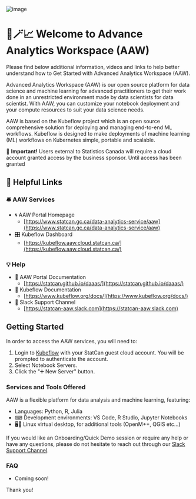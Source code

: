 ![image](https://user-images.githubusercontent.com/8212170/153892366-0b44876f-a69e-41ac-9dc7-bfcd2de56977.png)

# 🧙🪄📈 Welcome to Advance Analytics Workspace (AAW)

Please find below additional information, videos and links to help better understand how to Get Started with Advanced Analytics Workspace (AAW). 

Advanced Analytics Workspace (AAW) is our open source platform for data science and machine learning for advanced practitioners to get their work done in an unrestricted environment made by data scientists for data scientist. With AAW, you can customize your notebook deployment and your compute resources to suit your data science needs.

AAW is based on the Kubeflow project which is an open source comprehensive solution for deploying and managing end-to-end ML workflows. Kubeflow is designed to make deployments of machine learning (ML) workflows on Kubernetes simple, portable and scalable.

🔔 **Important!** Users external to Statistics Canada will require a cloud account granted access by the business sponsor. Until access has been granted

## 🔗 Helpful Links

### 🛎️ AAW Services

- 🌀 AAW Portal Homepage
  - [https://www.statcan.gc.ca/data-analytics-service/aaw](https://www.statcan.gc.ca/data-analytics-service/aaw)
- 🎛️ Kubeflow Dashboard
  - [https://kubeflow.aaw.cloud.statcan.ca/](https://kubeflow.aaw.cloud.statcan.ca/) 

### 💡 Help

- 📗 AAW Portal Documentation
  - [https://statcan.github.io/daaas/](https://statcan.github.io/daaas/)
- 📘 Kubeflow Documentation
  - [https://www.kubeflow.org/docs/](https://www.kubeflow.org/docs/)  
- 🤝 Slack Support Channel
  - [https://statcan-aaw.slack.com](https://statcan-aaw.slack.com)

## Getting Started

In order to access the AAW services, you will need to:

1. Login to [Kubeflow](https://kubeflow.aaw.cloud.statcan.ca/) with your StatCan guest cloud account. You will be prompted to authenticate the account.
2. Select Notebook Servers.
3. Click the "➕ New Server" button.

### Services and Tools Offered

AAW is a flexible platform for data analysis and machine learning, featuring:

  - Languages: Python, R, Julia
  - ⌨ Development environments: VS Code, R Studio, Jupyter Notebooks
  - 🖥️🐧 Linux virtual desktop, for additional tools (OpenM++, QGIS etc...)

If you would like an Onboarding/Quick Demo session or require any help or have any questions, please do not hesitate to reach out through our [Slack Support Channel](https://statcan-aaw.slack.com).

### FAQ

- Coming soon!

Thank you! 
